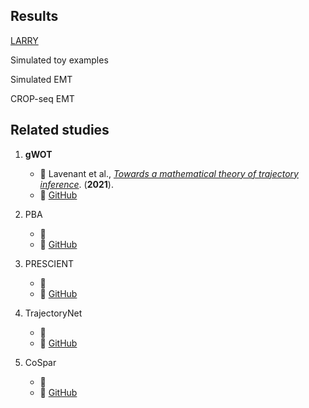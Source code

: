 ## Results

[LARRY](LARRY/)

Simulated toy examples

Simulated EMT

CROP-seq EMT

## Related studies

1. **gWOT**

    * :memo: Lavenant et al., [*Towards a mathematical theory of trajectory inference*](https://arxiv.org/abs/2102.09204). (**2021**).
    * :floppy_disk: [GitHub](https://github.com/zsteve/gWOT)

2. PBA
    * :memo:
    * :floppy_disk: [GitHub]()
3. PRESCIENT
    * :memo:
    * :floppy_disk: [GitHub]()
4. TrajectoryNet
    * :memo:
    * :floppy_disk: [GitHub]()
5. CoSpar
    * :memo:
    * :floppy_disk: [GitHub]()
